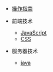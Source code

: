 * [操作指南](/guide)

* 前端技术
    * [JavaScript](01/JavaScript/)
    * [CSS](01/CSS/)

* 服务器技术
    * [java]()